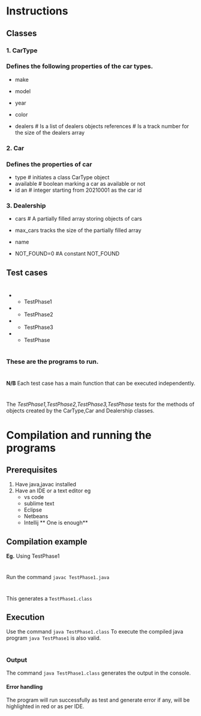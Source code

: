 # Instructions #
## Classes
### 1. CarType
###   Defines the following properties of the car types.
 -  make
 -  model
 -  year
-   color

-    dealers     # Is a list of dealers objects
    references  # Is a track number for the size of the dealers array
### 2. Car
### Defines the properties of car
-    type # initiates a class CarType object
-    available # boolean marking a car as available or not
-    id  an # integer starting from 20210001 as the car id

### 3.  Dealership 
-    cars # A partially filled array storing objects of cars
-    max_cars tracks the size of the partially filled array 
-    name

-    NOT_FOUND=0 #A constant NOT_FOUND

## Test cases
#
- -  TestPhase1
- - TestPhase2
- - TestPhase3
- - TestPhase
#
### These are the programs to run. ###
#
**N/B** Each test case has a main function that can be executed independently.
#
The *TestPhase1,TestPhase2,TestPhase3,TestPhase* tests for the methods of objects created by the CarType,Car and Dealership classes.

#
# Compilation and running the programs

## Prerequisites
1.  Have java,javac installed
2.  Have an IDE or a text editor eg 
    - vs code
    - sublime text
    - Eclipse
    - Netbeans
    - Intellij 
        **  One is enough**

## Compilation example
**Eg.** Using TestPhase1
#
Run the command `javac TestPhase1.java`
 #
 This generates a   `TestPhase1.class` 

 ## Execution
 Use the command `java TestPhase1.class` To execute the compiled java program `java TestPhase1` is also valid.

 #
 ### Output
 The command `java TestPhase1.class` generates the output in the console.

 #### Error handling
 The program will run successfully as test and generate error if any, will be highlighted in red or as per IDE.